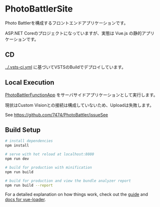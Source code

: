 # PhotoBattlerSite

Photo Battlerを構成するフロントエンドアプリケーションです。

ASP.NET Coreのプロジェクトになっていますが、実態は Vue.js の静的アプリケーションです。


## CD

[../.vsts-ci.yml](../.vsts-ci.yml) に基づいてVSTSのBuildでデプロイしています。


## Local Execution

[PhotoBattlerFunctionApp](../PhotoBattlerFunctionApp) をサーバサイドアプリケーションとして実行します。

現状はCustom Visionとの接続は構成していないため、Uploadは失敗します。

See https://github.com/7474/PhotoBattler/issueSee


## Build Setup

``` bash
# install dependencies
npm install

# serve with hot reload at localhost:8080
npm run dev

# build for production with minification
npm run build

# build for production and view the bundle analyzer report
npm run build --report
```

For a detailed explanation on how things work, check out the [guide](http://vuejs-templates.github.io/webpack/) and [docs for vue-loader](http://vuejs.github.io/vue-loader).
